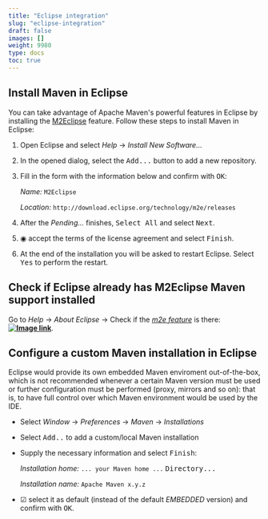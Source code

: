 ```yaml
---
title: "Eclipse integration"
slug: "eclipse-integration"
draft: false
images: []
weight: 9980
type: docs
toc: true
---
```


## Install Maven in Eclipse
You can take advantage of Apache Maven's powerful features in Eclipse by installing the [M2Eclipse][1] feature. Follow these steps to install Maven in Eclipse: 

 1. Open Eclipse and select _Help_ → _Install New Software…_
 2. In the opened dialog, select the <kbd>Add...</kbd> button to add a new repository. 
 3. Fill in the form with the information below and confirm with <kbd>OK</kbd>:
    
    _Name:_ `M2Eclipse`

    _Location:_ `http://download.eclipse.org/technology/m2e/releases`

 4. After the _Pending..._ finishes, <kbd>Select All</kbd> and select <kbd>Next</kbd>.
 5. ◉ accept the terms of the license agreement and select <kbd>Finish</kbd>.
 6. At the end of the installation you will be asked to restart Eclipse. Select <kbd>Yes</kbd> to perform the restart.

[1]: http://www.eclipse.org/m2e/

## Check if Eclipse already has M2Eclipse Maven support installed
Go to _Help_ → _About Eclipse_ → Check if the _[m2e feature][1]_ is there: **[![Image link][2]][2]**.

  [1]: https://www.eclipse.org/m2e/
  [2]: https://github.com/eclipse/m2e-core/blob/master/org.eclipse.m2e.core.ui/icons/m2eclipse48.gif
       <!-- Failed to upload image; the format is not supported -->




## Configure a custom Maven installation in Eclipse
Eclipse would provide its own embedded Maven enviroment out-of-the-box, which is not recommended whenever a certain Maven version must be used or further configuration must be performed (proxy, mirrors and so on): that is, to have full control over which Maven environment would be used by the IDE.

* Select _Window_ → _Preferences_ → _Maven_ → _Installations_
* Select <kbd>Add..</kbd> to add a custom/local Maven installation
* Supply the necessary information and select <kbd>Finish</kbd>:

  _Installation home:_ `... your Maven home ...` <kbd>Directory...</kbd>

  _Installation name:_ `Apache Maven x.y.z`

* ☑ select it as default (instead of the default _EMBEDDED_ version) and confirm with <kbd>OK</kbd>.

